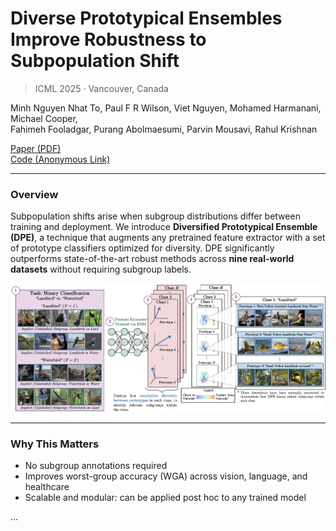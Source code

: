 # Diverse Prototypical Ensembles Improve Robustness to Subpopulation Shift

> ICML 2025 · Vancouver, Canada

Minh Nguyen Nhat To, Paul F R Wilson, Viet Nguyen, Mohamed Harmanani, Michael Cooper,  
Fahimeh Fooladgar, Purang Abolmaesumi, Parvin Mousavi, Rahul Krishnan

[Paper (PDF)](../_ICML2025__Shift_Happens_.pdf)  
[Code (Anonymous Link)](https://anonymous.4open.science/r/prototypical_ensembles-BCB3)

---

### Overview

Subpopulation shifts arise when subgroup distributions differ between training and deployment. We introduce **Diversified Prototypical Ensemble (DPE)**, a technique that augments any pretrained feature extractor with a set of prototype classifiers optimized for diversity. DPE significantly outperforms state-of-the-art robust methods across **nine real-world datasets** without requiring subgroup labels.

![Overview](../figures/embeddings_figure.png)

---

### Why This Matters

- No subgroup annotations required
- Improves worst-group accuracy (WGA) across vision, language, and healthcare
- Scalable and modular: can be applied post hoc to any trained model

...

